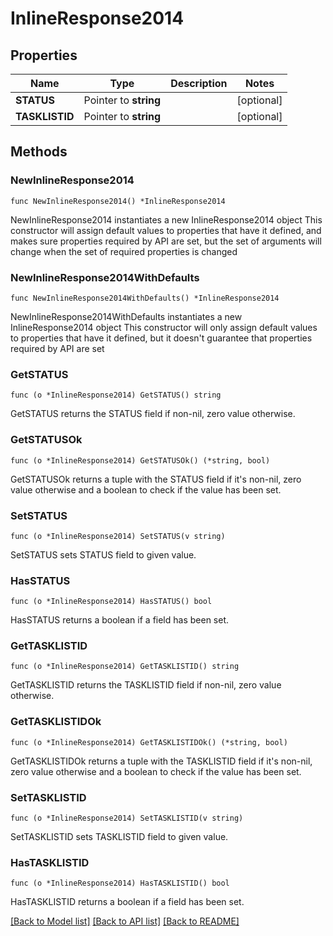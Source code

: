 # InlineResponse2014

## Properties

Name | Type | Description | Notes
------------ | ------------- | ------------- | -------------
**STATUS** | Pointer to **string** |  | [optional] 
**TASKLISTID** | Pointer to **string** |  | [optional] 

## Methods

### NewInlineResponse2014

`func NewInlineResponse2014() *InlineResponse2014`

NewInlineResponse2014 instantiates a new InlineResponse2014 object
This constructor will assign default values to properties that have it defined,
and makes sure properties required by API are set, but the set of arguments
will change when the set of required properties is changed

### NewInlineResponse2014WithDefaults

`func NewInlineResponse2014WithDefaults() *InlineResponse2014`

NewInlineResponse2014WithDefaults instantiates a new InlineResponse2014 object
This constructor will only assign default values to properties that have it defined,
but it doesn't guarantee that properties required by API are set

### GetSTATUS

`func (o *InlineResponse2014) GetSTATUS() string`

GetSTATUS returns the STATUS field if non-nil, zero value otherwise.

### GetSTATUSOk

`func (o *InlineResponse2014) GetSTATUSOk() (*string, bool)`

GetSTATUSOk returns a tuple with the STATUS field if it's non-nil, zero value otherwise
and a boolean to check if the value has been set.

### SetSTATUS

`func (o *InlineResponse2014) SetSTATUS(v string)`

SetSTATUS sets STATUS field to given value.

### HasSTATUS

`func (o *InlineResponse2014) HasSTATUS() bool`

HasSTATUS returns a boolean if a field has been set.

### GetTASKLISTID

`func (o *InlineResponse2014) GetTASKLISTID() string`

GetTASKLISTID returns the TASKLISTID field if non-nil, zero value otherwise.

### GetTASKLISTIDOk

`func (o *InlineResponse2014) GetTASKLISTIDOk() (*string, bool)`

GetTASKLISTIDOk returns a tuple with the TASKLISTID field if it's non-nil, zero value otherwise
and a boolean to check if the value has been set.

### SetTASKLISTID

`func (o *InlineResponse2014) SetTASKLISTID(v string)`

SetTASKLISTID sets TASKLISTID field to given value.

### HasTASKLISTID

`func (o *InlineResponse2014) HasTASKLISTID() bool`

HasTASKLISTID returns a boolean if a field has been set.


[[Back to Model list]](../README.md#documentation-for-models) [[Back to API list]](../README.md#documentation-for-api-endpoints) [[Back to README]](../README.md)


